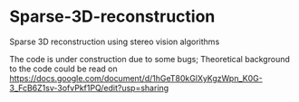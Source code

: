 # Sparse-3D-reconstruction
Sparse 3D reconstruction using stereo vision algorithms

The code is under construction due to some bugs; Theoretical background to the code could be read on https://docs.google.com/document/d/1hGeT80kGlXyKgzWpn_K0G-3_FcB6Z1sv-3ofvPkf1PQ/edit?usp=sharing
